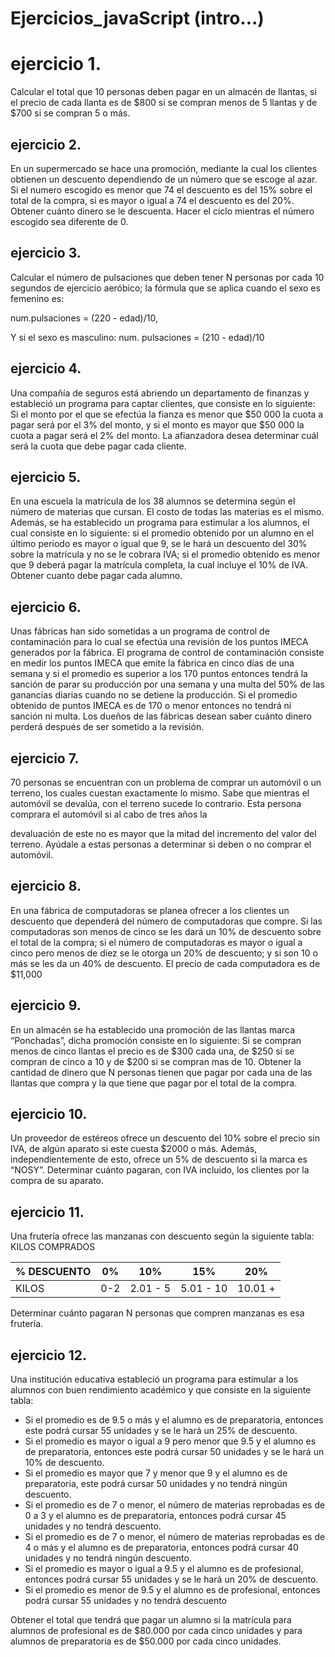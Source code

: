 # Ejercicios_javaScript (intro...)

# ejercicio 1.
Calcular el total que 10 personas deben pagar en un almacén de llantas, si el precio de cada
llanta es de $800 si se compran menos de 5 llantas y de $700 si se compran 5 o más.

## ejercicio 2.
En un supermercado se hace una promoción, mediante la cual los clientes obtienen un
descuento dependiendo de un número que se escoge al azar. Si el numero escogido es
menor que 74 el descuento es del 15% sobre el total de la compra, si es mayor o igual a 74
el descuento es del 20%. Obtener cuánto dinero se le descuenta. Hacer el ciclo mientras el
número escogido sea diferente de 0.

## ejercicio 3.
Calcular el número de pulsaciones que deben tener N personas por cada 10 segundos de
ejercicio aeróbico; la fórmula que se aplica cuando el sexo es femenino es:

num.pulsaciones = (220 - edad)/10,

Y si el sexo es masculino:
num. pulsaciones = (210 - edad)/10

## ejercicio 4.
Una compañía de seguros está abriendo un departamento de finanzas y estableció un
programa para captar clientes, que consiste en lo siguiente: Si el monto por el que se efectúa
la fianza es menor que $50 000 la cuota a pagar será por el 3% del monto, y si el monto es
mayor que $50 000 la cuota a pagar será el 2% del monto. La afianzadora desea determinar
cuál será la cuota que debe pagar cada cliente.

## ejercicio 5.
En una escuela la matrícula de los 38 alumnos se determina según el número de materias
que cursan. El costo de todas las materias es el mismo. Además, se ha establecido un
programa para estimular a los alumnos, el cual consiste en lo siguiente: si el promedio
obtenido por un alumno en el último periodo es mayor o igual que 9, se le hará un descuento
del 30% sobre la matrícula y no se le cobrara IVA; si el promedio obtenido es menor que 9
deberá pagar la matrícula completa, la cual incluye el 10% de IVA. Obtener cuanto debe
pagar cada alumno.

## ejercicio 6.
Unas fábricas han sido sometidas a un programa de control de contaminación para lo cual
se efectúa una revisión de los puntos IMECA generados por la fábrica. El programa de control
de contaminación consiste en medir los puntos IMECA que emite la fábrica en cinco días de
una semana y si el promedio es superior a los 170 puntos entonces tendrá la sanción de
parar su producción por una semana y una multa del 50% de las ganancias diarias cuando
no se detiene la producción. Si el promedio obtenido de puntos IMECA es de 170 o menor
entonces no tendrá ni sanción ni multa. Los dueños de las fábricas desean saber cuánto
dinero perderá después de ser sometido a la revisión.

## ejercicio 7.
70 personas se encuentran con un problema de comprar un automóvil o un terreno, los
cuales cuestan exactamente lo mismo. Sabe que mientras el automóvil se devalúa, con el
terreno sucede lo contrario. Esta persona comprara el automóvil si al cabo de tres años la

devaluación de este no es mayor que la mitad del incremento del valor del terreno. Ayúdale
a estas personas a determinar si deben o no comprar el automóvil.

## ejercicio 8.
En una fábrica de computadoras se planea ofrecer a los clientes un descuento que
dependerá del número de computadoras que compre. Si las computadoras son menos de
cinco se les dará un 10% de descuento sobre el total de la compra; si el número de
computadoras es mayor o igual a cinco pero menos de diez se le otorga un 20% de
descuento; y si son 10 o más se les da un 40% de descuento. El precio de cada computadora
es de $11,000

## ejercicio 9.
En un almacén se ha establecido una promoción de las llantas marca “Ponchadas”, dicha
promoción consiste en lo siguiente: Si se compran menos de cinco llantas el precio es de
$300 cada una, de $250 si se compran de cinco a 10 y de $200 si se compran mas de 10.
Obtener la cantidad de dinero que N personas tienen que pagar por cada una de las llantas
que compra y la que tiene que pagar por el total de la compra.

## ejercicio 10.
Un proveedor de estéreos ofrece un descuento del 10% sobre el precio sin IVA, de algún
aparato si este cuesta $2000 o más. Además, independientemente de esto, ofrece un 5% de
descuento si la marca es “NOSY”. Determinar cuánto pagaran, con IVA incluido, los clientes
por la compra de su aparato.

## ejercicio 11.
Una frutería ofrece las manzanas con descuento según la siguiente tabla:
KILOS COMPRADOS

|% DESCUENTO | 0% | 10% | 15% | 20% |
|------------|----|-----|-----|-----|
|KILOS | 0-2 | 2.01 - 5 |5.01 - 10 |10.01 +|

Determinar cuánto pagaran N personas que compren manzanas es esa frutería.

## ejercicio 12.
Una institución educativa estableció un programa para estimular a los alumnos con buen
rendimiento académico y que consiste en la siguiente tabla:
-  Si el promedio es de 9.5 o más y el alumno es de preparatoria, entonces este podrá
cursar 55 unidades y se le hará un 25% de descuento.
- Si el promedio es mayor o igual a 9 pero menor que 9.5 y el alumno es de
preparatoria, entonces este podrá cursar 50 unidades y se le hará un 10% de
descuento.
-  Si el promedio es mayor que 7 y menor que 9 y el alumno es de preparatoria, este
podrá cursar 50 unidades y no tendrá ningún descuento.
-  Si el promedio es de 7 o menor, el número de materias reprobadas es de 0 a 3 y el
alumno es de preparatoria, entonces podrá cursar 45 unidades y no tendrá
descuento.
-  Si el promedio es de 7 o menor, el número de materias reprobadas es de 4 o más y
el alumno es de preparatoria, entonces podrá cursar 40 unidades y no tendrá ningún
descuento.
- Si el promedio es mayor o igual a 9.5 y el alumno es de profesional, entonces podrá
cursar 55 unidades y se le hará un 20% de descuento.
- Si el promedio es menor de 9.5 y el alumno es de profesional, entonces podrá cursar
55 unidades y no tendrá descuento

Obtener el total que tendrá que pagar un alumno si la matrícula para alumnos de profesional
es de $80.000 por cada cinco unidades y para alumnos de preparatoria es de $50.000 por
cada cinco unidades.